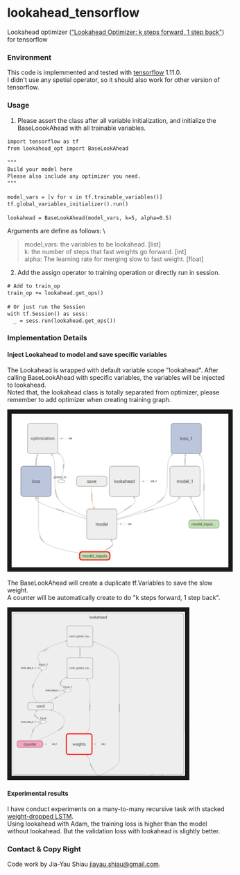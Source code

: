 # lookahead_tensorflow
Lookahead optimizer (["Lookahead Optimizer: k steps forward, 1 step back"](https://arxiv.org/abs/1907.08610)) for tensorflow

### Environment 
This code is implemmented and tested with [tensorflow](https://www.tensorflow.org/) 1.11.0. \
I didn't use any spetial operator, so it should also work for other version of tensorflow.

### Usage
1. Please assert the class after all variable initialization, and initialize the BaseLoookAhead with all trainable variables.
```
import tensorflow as tf
from lookahead_opt import BaseLookAhead

"""
Build your model here
Please also include any optimizer you need.
"""

model_vars = [v for v in tf.trainable_variables()]
tf.global_variables_initializer().run()

lookahead = BaseLookAhead(model_vars, k=5, alpha=0.5)
```
Arguments are define as follows: \
> model_vars: the variables to be lookahead. [list]\
> k: the number of steps that fast weights go forward. [int]\
> alpha: The learning rate for merging slow to fast weight. [float]


2. Add the assign operator to training operation or directly run in session.

```
# Add to train_op
train_op += lookahead.get_ops()

# Or just run the Session
with tf.Session() as sess:
  _ = sess.run(lookahead.get_ops())
```

### Implementation Details

#### Inject Lookahead to model and save specific variables
The Lookahead is wrapped with default variable scope "lookahead".
After calling BaseLookAhead with specific variables, the variables will be injected to lookahead.\
Noted that, the lookahead class is totally separated from optimizer, please remember to add optimizer when creating training graph. 

<img src="doc/graph.png" 
alt="Example template graph with lookahead" border="10" width="500" /></a>

The BaseLookAhead will create a duplicate tf.Variables to save the slow weight. \
A counter will be automatically create to do "k steps forward, 1 step back".

<img src="doc/graph2.png" 
alt="Example template graph with lookahead" border="10" width="400" /></a>

#### Experimental results
I have conduct experiments on a many-to-many recursive task with stacked [weight-dropped LSTM](https://arxiv.org/abs/1708.02182). \
Using lookahead with Adam, the training loss is higher than the model without lookahead. But the validation loss with lookahead is slightly better.

### Contact & Copy Right
Code work by Jia-Yau Shiau <jiayau.shiau@gmail.com>.
